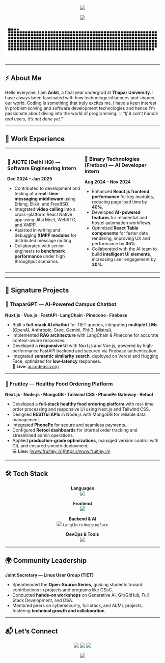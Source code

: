 <!-- HEADER -->
<div align="center">
  <img src="https://capsule-render.vercel.app/api?type=waving&height=250&text=Ankit%20Sharma&fontAlign=50&fontAlignY=40&color=0:ff6ec7,100:00f0ff&fontSize=80&desc=Final%20Year%20CSE%20%7C%20AI%20Developer%20%7C%20Full%20Stack%20Engineer&descAlign=50&descAlignY=65&descSize=22&animation=fadeIn" />
</div>

<!-- DYNAMIC SUBTITLE -->
<p align="center">
  <img src="https://readme-typing-svg.herokuapp.com?font=Fira+Code&weight=600&size=22&duration=3000&pause=1000&color=00f0ff&center=true&vCenter=true&width=750&lines=Final+Year+Engineer+Building+Cool+Stuff;AI+That+Actually+Works;Full+Stack+Apps+That+Scale" />
</p>

<!-- SNAKE CONTRIBUTION GRAPH -->
<div align="center">
  <picture>
    <source media="(prefers-color-scheme: dark)" srcset="https://raw.githubusercontent.com/platane/snk/output/github-contribution-grid-snake-dark.svg">
    <source media="(prefers-color-scheme: light)" srcset="https://raw.githubusercontent.com/platane/snk/output/github-contribution-grid-snake.svg">
    <img alt="GitHub Contribution Snake" src="https://raw.githubusercontent.com/platane/snk/output/github-contribution-grid-snake.svg">
  </picture>
</div>

---

## ⚡ About Me 
Hello everyone, I am **Ankit**, a final year undergrad at **Thapar University**. I have always been fascinated with how technology influences and shapes our world. Coding is something that truly excites me. I have a keen interest in problem solving and software development technologies and hence I'm passionate about diving into the world of programming.
💡 *"If it can’t handle real users, it’s not done yet."*  

---

## 💼 Work Experience

<table>
<tr>
<td width="50%">

### 🚀 AICTE (Delhi HQ) — Software Engineering Intern  
**Dec 2024 – Jan 2025**  
- Contributed to development and testing of a **real-time messaging middleware** using Erlang, Elixir, and FreeBSD.  
- Integrated **video calling** into a cross-platform React Native app using Jitsi Meet, WebRTC, and XMPP.  
- Assisted in writing and debugging **XMPP modules** for distributed message routing.  
- Collaborated with senior engineers to **benchmark performance** under high throughput scenarios.

</td>
<td width="50%">

### 🤖 Binary Technologies (Fretbox) — AI Developer Intern  
**Aug 2024 – Nov 2024**  
- Enhanced **React.js frontend performance** for key modules, reducing page load time by **40%**.  
- Developed **AI-powered features** for residential and hostel automation workflows.  
- Optimized **React Table components** for faster data rendering, improving UX and performance by **35%**.  
- Collaborated with the AI team to build **intelligent UI elements**, increasing user engagement by **30%**.

</td>
</tr>
</table>

---

## 🚀 Signature Projects

### 🩵 **ThaparGPT** — AI-Powered Campus Chatbot  
**Nuxt.js · Vue.js · FastAPI · LangChain · Pinecone · Firebase**  
- Built a **full-stack AI chatbot** for TIET queries, integrating **multiple LLMs** (OpenAI, Anthropic, Groq, Gemini, Phi-3, Mistral).  
- Implemented **RAG architecture** with LangChain & Pinecone for accurate, context-aware responses.  
- Developed a **responsive UI** with Nuxt.js and Vue.js, powered by high-performance FastAPI backend and secured via Firebase authentication.  
- Integrated **semantic similarity search**, deployed on Vercel and Hugging Face, optimized for **low-latency** responses.  
🔗 **Live:** [ai.codeasia.org](https://ai.codeasia.org)

---

### 🥗 **Fruitley** — Healthy Food Ordering Platform  
**Next.js · Node.js · MongoDB · Tailwind CSS · PhonePe Gateway · Retool**  
- Developed a **full-stack healthy food ordering platform** with real-time order processing and responsive UI using Next.js and Tailwind CSS.  
- Designed **RESTful APIs** in Node.js with MongoDB for reliable data management.  
- Integrated **PhonePe** for secure and seamless payments.  
- Configured **Retool dashboards** for internal order tracking and streamlined admin operations.  
- Applied **production-grade optimizations**, managed version control with Git, and ensured smooth deployment.  
💻 **Live:** [www.fruitley.in](https://www.fruitley.in)

---

## 🛠 Tech Stack

<div align="center">
  
**Languages**  
<img src="https://skillicons.dev/icons?i=python,cpp,js,go&theme=dark" /><br>

**Frontend**  
<img src="https://skillicons.dev/icons?i=react,vue,nextjs,nuxtjs,tailwind,threejs,gsap&theme=dark" /><br>

**Backend & AI**  
<img src="https://skillicons.dev/icons?i=nodejs,express,django,tensorflow,pytorch&theme=dark" /> <code>LangChain</code> <code>HuggingFace</code><br>

**DevOps & Tools**  
<img src="https://skillicons.dev/icons?i=docker,aws,git,postgresql,mongodb,mysql,firebase&theme=dark" />
</div>

---

## 🌍 Community Leadership
**Joint Secretary — Linux User Group (TIET)**  
- Spearheaded the **Open-Source Series**, guiding students toward contributions in projects and programs like GSoC.  
- Conducted **hands-on workshops** on Generative AI, Git/GitHub, Full Stack Development, and DSA.  
- Mentored peers on cybersecurity, full stack, and AI/ML projects, fostering **technical growth and collaboration**.  

---

## 📬 Let’s Connect
<p align="center">
  <a href="https://linkedin.com/in/0504ankitsharma"><img src="https://img.shields.io/badge/LinkedIn-00f0ff?style=for-the-badge&logo=linkedin&logoColor=white"></a>
  <a href="mailto:0504ankitsharma@gmail.com"><img src="https://img.shields.io/badge/Email-00f0ff?style=for-the-badge&logo=gmail&logoColor=white"></a>
  <a href="https://github.com/0504ankitsharma"><img src="https://img.shields.io/badge/GitHub-00f0ff?style=for-the-badge&logo=github&logoColor=white"></a>
</p>

<!-- FOOTER -->
<div align="center">
  <img src="https://capsule-render.vercel.app/api?type=waving&height=100&color=0:ff6ec7,100:00f0ff&section=footer" />
</div>
